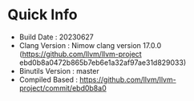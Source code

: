 # Quick Info
* Build Date : 20230627
* Clang Version : Nimow clang version 17.0.0 (https://github.com/llvm/llvm-project ebd0b8a0472b865b7eb6e1a32af97ae31d829033)
* Binutils Version : master
* Compiled Based : https://github.com/llvm/llvm-project/commit/ebd0b8a0

